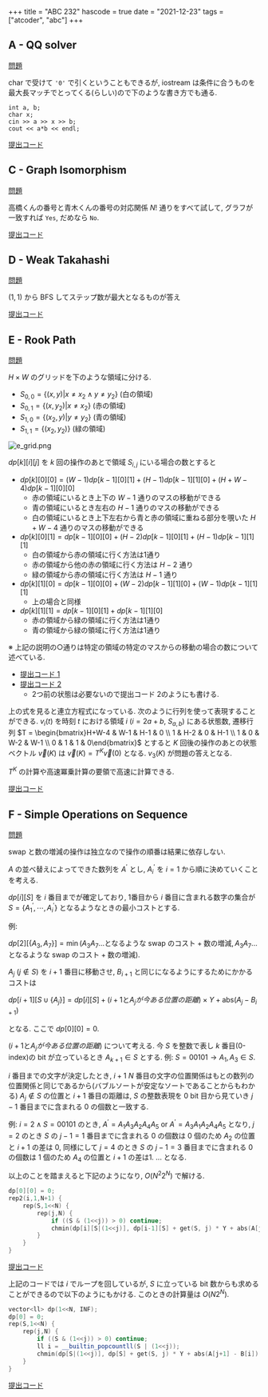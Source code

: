 +++
title = "ABC 232"
hascode = true
date = "2021-12-23"
tags = ["atcoder", "abc"]
+++



## A - QQ solver

[問題](https://atcoder.jp/contests/abc232/tasks/abc232_a)

char で受けて `'0'` で引くということもできるが, iostream は条件に合うものを最大長マッチでとってくる(らしい)ので下のような書き方でも通る.

```
int a, b;
char x;
cin >> a >> x >> b;
cout << a*b << endl;
```


[提出コード](https://atcoder.jp/contests/abc232/submissions/28053874)

## C - Graph Isomorphism
[問題](https://atcoder.jp/contests/abc232/tasks/abc232_c)

高橋くんの番号と青木くんの番号の対応関係 $N!$ 通りをすべて試して, グラフが一致すれば `Yes`, だめなら `No`.

[提出コード](https://atcoder.jp/contests/abc232/submissions/28005643)

## D - Weak Takahashi

[問題](https://atcoder.jp/contests/abc232/tasks/abc232_d)

$(1, 1)$ から BFS してステップ数が最大となるものが答え

[提出コード](https://atcoder.jp/contests/abc232/submissions/27995668)


## E - Rook Path

[問題](https://atcoder.jp/contests/abc232/tasks/abc232_e)

$H \times W$ のグリッドを下のような領域に分ける.

- $S_{0,0} = \{(x, y) | x \neq x_2 \wedge y \neq y_2 \}$ (白の領域)
- $S_{0,1} = \{(x, y_2) | x \neq x_2\}$ (赤の領域)
- $S_{1,0} = \{(x_2, y) | y \neq y_2\}$ (青の領域)
- $S_{1,1} = \{(x_2, y_2)\}$ (緑の領域)

![e_grid.png](/images/atcoder/abc/232/e_grid.png)

$dp[k][i][j]$ を $k$ 回の操作のあとで領域 $S_{i,j}$ にいる場合の数とすると

- $dp[k][0][0] = (W-1)dp[k-1][0][1] + (H-1)dp[k-1][1][0] + (H + W -4)dp[k-1][0][0]$
  - 赤の領域にいるとき上下の $W-1$ 通りのマスの移動ができる
  - 青の領域にいるとき左右の $H-1$ 通りのマスの移動ができる
  - 白の領域にいるとき上下左右から青と赤の領域に重ねる部分を覗いた $H+W-4$ 通りのマスの移動ができる
- $dp[k][0][1] = dp[k-1][0][0] + (H-2)dp[k-1][0][1] + (H-1)dp[k-1][1][1]$
  - 白の領域から赤の領域に行く方法は1通り
  - 赤の領域から他の赤の領域に行く方法は $H-2$ 通り
  - 緑の領域から赤の領域に行く方法は $H-1$ 通り
- $dp[k][1][0] = dp[k-1][0][0] + (W-2)dp[k-1][1][0] + (W-1)dp[k-1][1][1]$
  - 上の場合と同様
- $dp[k][1][1] = dp[k-1][0][1] + dp[k-1][1][0]$
  - 赤の領域から緑の領域に行く方法は1通り
  - 青の領域から緑の領域に行く方法は1通り

※ 上記の説明の○通りは特定の領域の特定のマスからの移動の場合の数について述べている.

- [提出コード 1](https://atcoder.jp/contests/abc232/submissions/28068822)
- [提出コード 2](https://atcoder.jp/contests/abc232/submissions/28025623)
  - 2つ前の状態は必要ないので提出コード 2のようにも書ける.


上の式を見ると連立方程式になっている. 次のように行列を使って表現することができる.
$v_i(t)$ を時刻 $t$ における領域 $i$ ($i = 2a+b$, $S_{a,b}$) にある状態数,
遷移行列 $T = \begin{bmatrix}H+W-4 & W-1 & H-1 & 0 \\ 1 & H-2 & 0 & H-1 \\ 1 & 0 & W-2 & W-1 \\ 0 & 1 & 1 & 0\end{bmatrix}$ とすると $K$ 回後の操作のあとの状態ベクトル $\vec{v}(K)$ は
$\vec{v}(K) = T^K \vec{v}(0)$ となる.
$v_3(K)$ が問題の答えとなる.

$T^K$ の計算や高速冪乗計算の要領で高速に計算できる.

[提出コード](https://atcoder.jp/contests/abc232/submissions/28081036)



## F - Simple Operations on Sequence

[問題](https://atcoder.jp/contests/abc232/tasks/abc232_f)

swap と数の増減の操作は独立なので操作の順番は結果に依存しない.

$A$ の並べ替えによってできた数列を $A^\prime$ とし, $A^\prime_i$ を $i = 1$ から順に決めていくことを考える.

$dp[i][S]$ を $i$ 番目までが確定しており, 1番目から $i$ 番目に含まれる数字の集合が $S = \{A^\prime_1, \cdots, A^\prime_i\}$ となるようなときの最小コストとする.

例:

$dp[2][\{A_3, A_7\}] = \min(A_3 A_7 ... \text{となるような swap のコスト} + \text{数の増減},  A_3 A_7 ... \text{となるような swap のコスト} + \text{数の増減})$.


$A_j$ $(j \notin S)$ を $i+1$ 番目に移動させ, $B_{i+1}$ と同じになるようにするためにかかるコストは

$dp[i+1][S \cup \{A_j\}] = dp[i][S] + (i+1 \text{と} A_j が今ある位置の距離) \times Y + \mathrm{abs}(A_j - B_{i+1})$

となる. ここで $dp[0][0] = 0$.

$(i+1 \text{と} A_j が今ある位置の距離)$ について考える.
今 $S$ を整数で表し $k$ 番目(0-index)の bit が立っているとき $A_{k+1} \in S$ とする.
例: $S = 00101 \rightarrow A_{1}, A_{3} \in S$.

$i$ 番目までの文字が決定したとき, $i+1 ~ N$ 番目の文字の位置関係はもとの数列の位置関係と同じであるから(バブルソートが安定なソートであることからもわかる)
$A_j \notin S$ の位置と $i+1$ 番目の距離は, $S$ の整数表現を 0 bit 目から見ていき $j-1$ 番目までに含まれる 0 の個数と一致する.

例: $i = 2 \wedge S = 00101$ のとき, $A^\prime = A_1 A_3 A_2 A_4 A_5$ or $A^\prime = A_3 A_1 A_2 A_4 A_5$
となり, $j = 2$ のとき $S$ の $j - 1 = 1$ 番目までに含まれる 0 の個数は 0 個のため $A_2$ の位置と $i+1$ の差は 0,
同様にして $j = 4$ のとき $S$ の $j - 1 = 3$ 番目までに含まれる 0 の個数は 1 個のため $A_4$ の位置と $i+1$ の差は1. ... となる.


以上のことを踏まえると下記のようになり, $O(N^2 2^N)$ で解ける.
```cpp
dp[0][0] = 0;
rep2(i,1,N+1) {
    rep(S,1<<N) {
        rep(j,N) {
            if ((S & (1<<j)) > 0) continue;
            chmin(dp[i][S|(1<<j)], dp[i-1][S] + get(S, j) * Y + abs(A[j+1] - B[i]) * X);
        }
    }
}
```

[提出コード](https://atcoder.jp/contests/abc232/submissions/28053673)

上記のコードでは $i$ でループを回しているが, $S$ に立っている bit 数からも求めることができるので以下のようにもかける. このときの計算量は $O(N2^N)$.
```cpp
vector<ll> dp(1<<N, INF);
dp[0] = 0;
rep(S,1<<N) {
    rep(j,N) {
        if ((S & (1<<j)) > 0) continue;
        ll i = __builtin_popcountll(S | (1<<j));
        chmin(dp[S|(1<<j)], dp[S] + get(S, j) * Y + abs(A[j+1] - B[i]) * X);
    }
}
```

[提出コード](https://atcoder.jp/contests/abc232/submissions/28066498)
